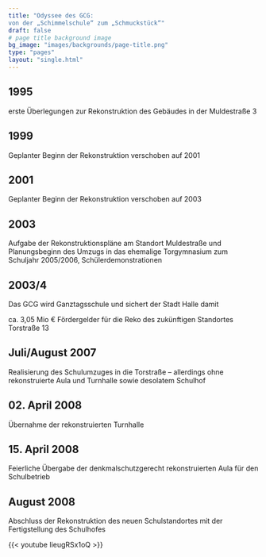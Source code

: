 ```yaml
---
title: "Odyssee des GCG:
von der „Schimmelschule“ zum „Schmuckstück“"
draft: false
# page title background image
bg_image: "images/backgrounds/page-title.png"
type: "pages"
layout: "single.html"
---
```


## 1995

erste Überlegungen zur Rekonstruktion des Gebäudes in der Muldestraße 3


## 1999

Geplanter Beginn der Rekonstruktion verschoben auf 2001


## 2001

Geplanter Beginn der Rekonstruktion verschoben auf 2003


## 2003

Aufgabe der Rekonstruktionspläne am Standort Muldestraße und Planungsbeginn des Umzugs in das ehemalige Torgymnasium zum Schuljahr 2005/2006, Schülerdemonstrationen


## 2003/4

Das GCG wird Ganztagsschule und sichert der Stadt Halle damit

ca. 3,05 Mio € Fördergelder für die Reko des zukünftigen Standortes Torstraße 13


## Juli/August 2007

Realisierung des Schulumzuges in die Torstraße – allerdings ohne rekonstruierte Aula und Turnhalle sowie desolatem Schulhof


## 02. April 2008

Übernahme der rekonstruierten Turnhalle


## 15. April 2008

Feierliche Übergabe der denkmalschutzgerecht rekonstruierten Aula für den Schulbetrieb


## August 2008

Abschluss der Rekonstruktion des neuen Schulstandortes mit der Fertigstellung des Schulhofes

{{< youtube IieugRSx1oQ >}}
